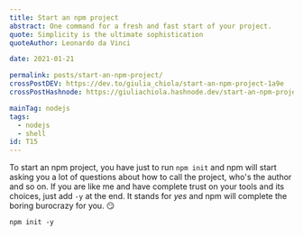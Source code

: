 ```yaml
---
title: Start an npm project
abstract: One command for a fresh and fast start of your project.
quote: Simplicity is the ultimate sophistication
quoteAuthor: Leonardo da Vinci

date: 2021-01-21

permalink: posts/start-an-npm-project/
crossPostDEV: https://dev.to/giulia_chiola/start-an-npm-project-1a9e
crossPostHashnode: https://giuliachiola.hashnode.dev/start-an-npm-project

mainTag: nodejs
tags:
  - nodejs
  - shell
id: T15
---
```


To start an npm project, you have just to run `npm init` and npm will start asking you a lot of questions about how to call the project, who's the author and so on. If you are like me and have complete trust on your tools and its choices, just add `-y` at the end. It stands for _yes_ and npm will complete the boring burocrazy for you. 😏

```shell
npm init -y
```
